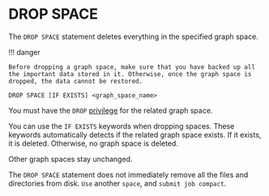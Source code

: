 # DROP SPACE

The `DROP SPACE` statement deletes everything in the specified graph space.

!!! danger

    Before dropping a graph space, make sure that you have backed up all the important data stored in it. Otherwise, once the graph space is dropped, the data cannot be restored.

```ngql
DROP SPACE [IF EXISTS] <graph_space_name>
```

You must have the `DROP` [privilege](../../7.data-security/1.authentication/1.authentication.md) for the related graph space.

You can use the `IF EXISTS` keywords when dropping spaces. These keywords automatically detects if the related graph space exists. If it exists, it is deleted. Otherwise, no graph space is deleted.

Other graph spaces stay unchanged.

The `DROP SPACE` statement does not immediately remove all the files and directories from disk. `Use` another `space`, and `submit job compact`.
